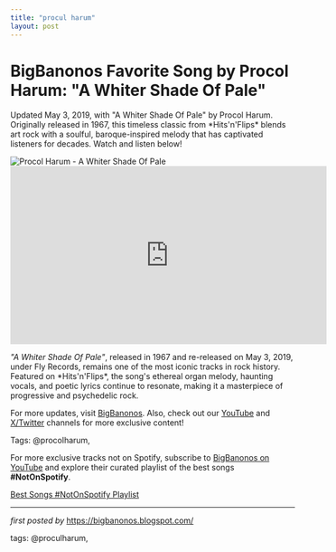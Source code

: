```yaml
---
title: "procul harum"
layout: post
---
```

<!-- Title of the Post -->
<h1 >BigBanonos Favorite Song by Procol Harum: "A Whiter Shade Of Pale"</h1> <!-- Introductory Text -->
<p >Updated May 3, 2019, with "A Whiter Shade Of Pale" by Procol Harum. Originally released in 1967, this timeless classic from *Hits'n'Flips* blends art rock with a soulful, baroque-inspired melody that has captivated listeners for decades. Watch and listen below!</p> <!-- Featured Image -->
<div > <img src="https://i.scdn.co/image/ab67616d0000b2732c3bbeab9e49048e07945a8d" alt="Procol Harum - A Whiter Shade Of Pale" />
</div> <!-- YouTube Video Embed -->
<div > <iframe width="560" height="315" src="https://www.youtube.com/embed/St6jyEFe5WM" frameborder="0" allowfullscreen></iframe>
</div> <!-- Song Information -->
<div > <p><em>"A Whiter Shade Of Pale"</em>, released in 1967 and re-released on May 3, 2019, under Fly Records, remains one of the most iconic tracks in rock history. Featured on *Hits'n'Flips*, the song's ethereal organ melody, haunting vocals, and poetic lyrics continue to resonate, making it a masterpiece of progressive and psychedelic rock.</p>
</div> <!-- Footer Links -->
<div > <p>For more updates, visit <a href="https://bigbanonos.blogspot.com/" target="_blank">BigBanonos</a>. Also, check out our <a href="https://www.youtube.com/@BigBanonos" target="_blank">YouTube</a> and <a href="https://x.com/bigbanonos" target="_blank">X/Twitter</a> channels for more exclusive content!</p>
</div> <!-- Tags -->
<p >Tags: @procolharum,</p>


<!--Subscribe and Playlist Links-->
<div>
    <p>For more exclusive tracks not on Spotify, subscribe to <a href="https://www.youtube.com/@BigBanonos" target="_blank">BigBanonos on YouTube</a> and explore their curated playlist of the best songs <strong>#NotOnSpotify</strong>.</p>
    <p><a href="https://www.youtube.com/playlist?list=PLtuNtuTatqI0kFahUCbtbfenC_ET5O_tr" target="_blank">Best Songs #NotOnSpotify Playlist<br /></a></p></div>

<hr />

<p><em>first posted by</em> <a href="https://bigbanonos.blogspot.com/" rel="noopener" target="_new">https://bigbanonos.blogspot.com/</a></p>

<p>tags: @proculharum,</p>
